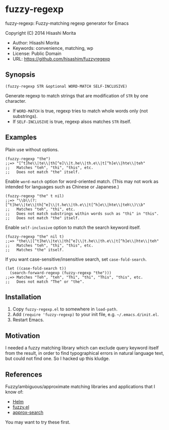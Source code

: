 fuzzy-regexp
========

fuzzy-regexp: Fuzzy-matching regexp generator for Emacs

Copyright (C) 2014 Hisashi Morita

  * Author: Hisashi Morita
  * Keywords: convenience, matching, wp
  * License: Public Domain
  * URL: https://github.com/hisashim/fuzzyregexp

Synopsis
--------

    (fuzzy-regexp STR &optional WORD-MATCH SELF-INCLUSIVE)

Generate regexp to match strings that are modification of `STR` by one character.

  * If `WORD-MATCH` is true, regexp tries to match whole words only (not substrings).
  * If `SELF-INCLUSIVE` is true, regexp alsos matches `STR` itself.

Examples
--------

Plain use without options.

    (fuzzy-regexp "the")
    ;;=> "[^t]he\\|te\\|th[^e]\\|t.he\\|th.e\\|t[^h]e\\|hte\\|teh"
    ;;   Matches "teh", "thi", "this", etc.
    ;;   Does not match "the" itself.

Enable `word-match` option for word-oriented match. (This may not work as
intended for languages such as Chinese or Japanese.)

    (fuzzy-regexp "the" t nil)
    ;;=> "\\b\\(?:[^t]he\\|te\\|th[^e]\\|t.he\\|th.e\\|t[^h]e\\|hte\\|teh\\)\\b"
    ;;   Matches "teh", "thi", etc.
    ;;   Does not match substrings within words such as "thi" in "this".
    ;;   Does not match "the" itself.

Enable `self-inclusive` option to match the search keyword itself.

    (fuzzy-regexp "the" nil t)
    ;;=> "the\\|[^t]he\\|te\\|th[^e]\\|t.he\\|th.e\\|t[^h]e\\|hte\\|teh"
    ;;   Matches "teh", "thi", "this", etc.
    ;;   Matches "the" itself.

If you want case-sensitive/insensitive search, set `case-fold-search`.

    (let ((case-fold-search t))
      (search-forward-regexp (fuzzy-regexp "the")))
    ;;=> Matches "Teh", "teh", "Thi", "thi", "This", "this", etc.
    ;;   Does not match "The" or "the".

Installation
--------

  1. Copy `fuzzy-regexp.el` to somewhere in `load-path`.
  2. Add `(require 'fuzzy-regexp)` to your init file, e.g. `~/.emacs.d/init.el`.
  3. Restart Emacs.

Motivation
--------

I needed a fuzzy matching library which can exclude query keyword itself
from the result, in order to find typographical errors in natural language
text, but could not find one.  So I hacked up this kludge.

References
--------

Fuzzy/ambiguous/approximate matching libraries and applications that I know of:

  * [Helm](https://emacs-helm.github.io/helm/)
  * [fuzzy.el](https://github.com/auto-complete/fuzzy-el)
  * [approx-search](https://github.com/susumuota/approx-search)

You may want to try these first.
